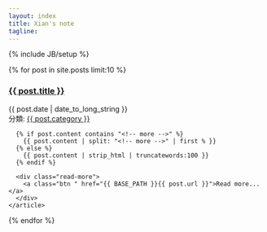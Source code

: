 ```yaml
---
layout: index
title: Xian's note
tagline:
---
```

{% include JB/setup %}

{% for post in site.posts limit:10 %}
  <section class="section">
    <article>
      <div class="page-header">
        <h1>
          <a href="{{ BASE_PATH }}{{ post.url }}">{{ post.title }}</a>
        </h1>
      </div>
      <div class="date">
        <span>{{ post.date | date_to_long_string }}</span>
      </div>
      <div class="note post-info">
        分類: <a href="categories.html#{{ post.category }}-ref">{{ post.category }}</a>
      </div>

      {% if post.content contains "<!-- more -->" %}
        {{ post.content | split: "<!-- more -->" | first % }}
      {% else %}
        {{ post.content | strip_html | truncatewords:100 }}
      {% endif %}

      <div class="read-more">
        <a class="btn " href="{{ BASE_PATH }}{{ post.url }}">Read more...</a>
      </div>
    </article>
  </section>
{% endfor %}
